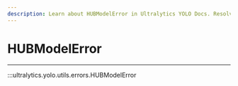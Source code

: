 ```yaml
---
description: Learn about HUBModelError in Ultralytics YOLO Docs. Resolve the error and get the most out of your YOLO model.
---
```


# HUBModelError
---
:::ultralytics.yolo.utils.errors.HUBModelError
<br><br>
